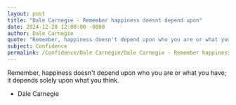 ```yaml
---
layout: post
title: "Dale Carnegie - Remember happiness doesnt depend upon"
date: 2024-12-28 12:00:00 -0000
author: Dale Carnegie
quote: "Remember, happiness doesn't depend upon who you are or what you have; it depends solely upon what you think."
subject: Confidence
permalink: /Confidence/Dale Carnegie/Dale Carnegie - Remember happiness doesnt depend upon
---
```


Remember, happiness doesn't depend upon who you are or what you have; it depends solely upon what you think.

- Dale Carnegie
